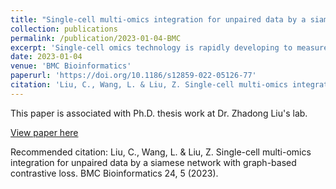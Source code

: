 ```yaml
---
title: "Single-cell multi-omics integration for unpaired data by a siamese network with graph-based contrastive loss"
collection: publications
permalink: /publication/2023-01-04-BMC
excerpt: 'Single-cell omics technology is rapidly developing to measure the epigenome, genome, and transcriptome across a range of cell types. However, it is still challenging to integrate omics data from different modalities. Here, we propose a variation of the Siamese neural network framework called MinNet, which is trained to integrate multi-omics data on the single-cell resolution by using graph-based contrastive loss. By training the model and testing it on several benchmark datasets, we showed its accuracy and generalizability in integrating scRNA-seq with scATAC-seq, and scRNA-seq with epitope data. Further evaluation demonstrated our model's unique ability to remove the batch effect, a common problem in actual practice. To show how the integration impacts downstream analysis, we established model-based smoothing and cis-regulatory element-inferring method and validated it with external pcHi-C evidence. Finally, we applied the framework to a COVID-19 dataset to bolster the original work with integration-based analysis, showing its necessity in single-cell multi-omics research.'
date: 2023-01-04
venue: 'BMC Bioinformatics'
paperurl: 'https://doi.org/10.1186/s12859-022-05126-77'
citation: 'Liu, C., Wang, L. & Liu, Z. Single-cell multi-omics integration for unpaired data by a siamese network with graph-based contrastive loss. BMC Bioinformatics 24, 5 (2023).'
---
```

This paper is associated with Ph.D. thesis work at Dr. Zhadong Liu's lab.

[View paper here](https://doi.org/10.1186/s12859-022-05126-77)

Recommended citation: Liu, C., Wang, L. & Liu, Z. Single-cell multi-omics integration for unpaired data by a siamese network with graph-based contrastive loss. BMC Bioinformatics 24, 5 (2023).